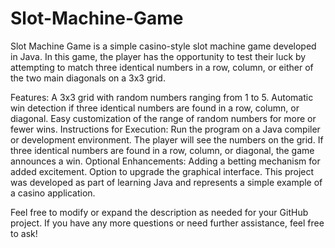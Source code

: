 # Slot-Machine-Game
Slot Machine Game is a simple casino-style slot machine game developed in Java. In this game, the player has the opportunity to test their luck by attempting to match three identical numbers in a row, column, or either of the two main diagonals on a 3x3 grid.

Features:
A 3x3 grid with random numbers ranging from 1 to 5.
Automatic win detection if three identical numbers are found in a row, column, or diagonal.
Easy customization of the range of random numbers for more or fewer wins.
Instructions for Execution:
Run the program on a Java compiler or development environment.
The player will see the numbers on the grid.
If three identical numbers are found in a row, column, or diagonal, the game announces a win.
Optional Enhancements:
Adding a betting mechanism for added excitement.
Option to upgrade the graphical interface.
This project was developed as part of learning Java and represents a simple example of a casino application.

Feel free to modify or expand the description as needed for your GitHub project. If you have any more questions or need further assistance, feel free to ask!
